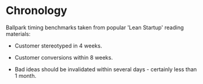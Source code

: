 # Chronology

Ballpark timing benchmarks taken from popular 'Lean Startup' reading materials:

-   Customer stereotyped in 4 weeks.

-   Customer conversions within 8 weeks.

-   Bad ideas should be invalidated within several days - certainly less than 1 month.
